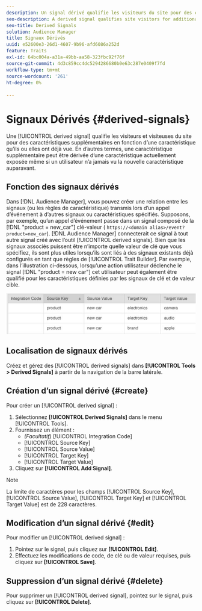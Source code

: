 ```yaml
---
description: Un signal dérivé qualifie les visiteurs du site pour des caractéristiques supplémentaires en fonction d’une caractéristique qu’ils ont déjà vue. En d’autres termes, une caractéristique supplémentaire peut être dérivée d’une caractéristique actuellement exposée même si un utilisateur n’a jamais vu la nouvelle caractéristique auparavant.
seo-description: A derived signal qualifies site visitors for additional traits based on a trait they've already seen. In other words, additional trait qualification can be derived from a currently exhibited trait even if a user has never seen the new trait before.
seo-title: Derived Signals
solution: Audience Manager
title: Signaux Dérivés
uuid: e52600e3-26d1-4607-9b96-afd6086a252d
feature: Traits
exl-id: 64bc004a-a31a-49bb-aa58-323fbc92f76f
source-git-commit: 4d3c859cc4dc5294286680b0e63c287e0409f7fd
workflow-type: tm+mt
source-wordcount: '261'
ht-degree: 0%

---
```


# Signaux Dérivés {#derived-signals}

Une [!UICONTROL derived signal] qualifie les visiteurs et visiteuses du site pour des caractéristiques supplémentaires en fonction d’une caractéristique qu’ils ou elles ont déjà vue. En d’autres termes, une caractéristique supplémentaire peut être dérivée d’une caractéristique actuellement exposée même si un utilisateur n’a jamais vu la nouvelle caractéristique auparavant.

<!-- c_tb_derived_signal.xml -->

## Fonction des signaux dérivés

Dans [!DNL Audience Manager], vous pouvez créer une relation entre les signaux (ou les règles de caractéristique) transmis lors d’un appel d’événement à d’autres signaux ou caractéristiques spécifiés. Supposons, par exemple, qu’un appel d’événement passe dans un signal composé de la [!DNL "product = new_car"] clé-valeur ( `https://<domain alias>/event?product=new_car`). [!DNL Audience Manager] connecterait ce signal à tout autre signal créé avec l’outil [!UICONTROL derived signals]. Bien que les signaux associés puissent être n’importe quelle valeur de clé que vous spécifiez, ils sont plus utiles lorsqu’ils sont liés à des signaux existants déjà configurés en tant que règles de [!UICONTROL Trait Builder]. Par exemple, dans l’illustration ci-dessous, lorsqu’une action utilisateur déclenche le signal [!DNL "product = new car"] cet utilisateur peut également être qualifié pour les caractéristiques définies par les signaux de clé et de valeur cible.

![](assets/derived_signal_example.png)

## Localisation de signaux dérivés

Créez et gérez des [!UICONTROL derived signals] dans **[!UICONTROL Tools > Derived Signals]** à partir de la navigation de la barre latérale.

## Création d’un signal dérivé {#create}

<!-- t_tb_create_derived.xml -->

Pour créer un [!UICONTROL derived signal] :

1. Sélectionnez **[!UICONTROL Derived Signals]** dans le menu [!UICONTROL Tools].
1. Fournissez un élément :
   * *(Facultatif)* [!UICONTROL Integration Code]
   * [!UICONTROL Source Key]
   * [!UICONTROL Source Value]
   * [!UICONTROL Target Key]
   * [!UICONTROL Target Value]
1. Cliquez sur **[!UICONTROL Add Signal]**.

>[!NOTE]
>
>La limite de caractères pour les champs [!UICONTROL Source Key], [!UICONTROL Source Value], [!UICONTROL Target Key] et [!UICONTROL Target Value] est de 228 caractères.

## Modification d’un signal dérivé {#edit}

<!-- t_tb_edit_derived.xml -->

Pour modifier un [!UICONTROL derived signal] :

1. Pointez sur le signal, puis cliquez sur **[!UICONTROL Edit]**.
2. Effectuez les modifications de code, de clé ou de valeur requises, puis cliquez sur **[!UICONTROL Save]**.

## Suppression d’un signal dérivé {#delete}

<!-- t_tb_delete_derived.xml -->

Pour supprimer un [!UICONTROL derived signal], pointez sur le signal, puis cliquez sur **[!UICONTROL Delete]**.
